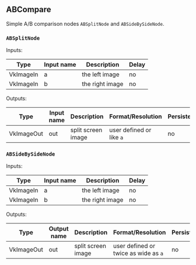 ## ABCompare

Simple A/B comparison nodes `ABSplitNode` and `ABSideBySideNode`. 

### `ABSplitNode`

Inputs:

| Type      | Input name | Description     | Delay |
|-----------|------------|-----------------|-------|
| VkImageIn | a          | the left image  | no    |
| VkImageIn | b          | the right image | no    |

Outputs:

| Type       | Input name | Description         | Format/Resolution        | Persistent |
|------------|------------|---------------------|--------------------------|------------|
| VkImageOut | out        | split screen image  | user defined or like `a` | no         |


### `ABSideBySideNode`

Inputs:

| Type      | Input name | Description     | Delay |
|-----------|------------|-----------------|-------|
| VkImageIn | a          | the left image  | no    |
| VkImageIn | b          | the right image | no    |

Outputs:

| Type       | Output name | Description         | Format/Resolution                    | Persistent |
|------------|-------------|---------------------|--------------------------------------|------------|
| VkImageOut | out         | split screen image  | user defined or twice as wide as `a` | no         |
